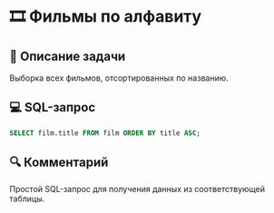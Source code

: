 # 🎞️ Фильмы по алфавиту

## 📌 Описание задачи  
Выборка всех фильмов, отсортированных по названию.

## 💻 SQL-запрос
```sql
SELECT film.title FROM film ORDER BY title ASC;
```

## 🔍 Комментарий  
Простой SQL-запрос для получения данных из соответствующей таблицы.
